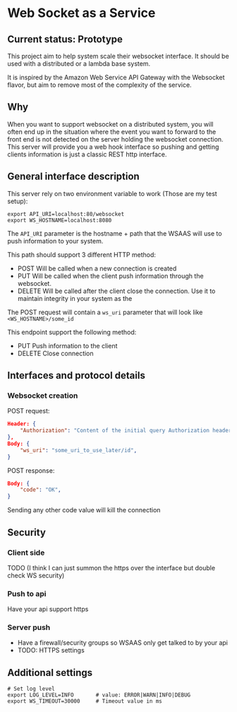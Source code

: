 # Web Socket as a Service

## Current status: Prototype

This project aim to help system scale their websocket interface.
It should be used with a distributed or a lambda base system.

It is inspired by the Amazon Web Service API Gateway with the Websocket flavor,
but aim to remove most of the complexity of the service.

## Why

When you want to support websocket on a distributed system, you will often end up
in the situation where the event you want to forward to the front end is not detected
on the server holding the websocket connection. This server will provide you a web hook
interface so pushing and getting clients information is just a classic REST http interface.

## General interface description

This server rely on two environment variable to work (Those are my test setup):

```
export API_URI=localhost:80/websocket
export WS_HOSTNAME=localhost:8080
```

The `API_URI` parameter is the hostname + path that the WSAAS will use to push information to your system.

This path should support 3 different HTTP method:

- POST
Will be called when a new connection is created
- PUT
Will be called when the client push information through the websocket.
- DELETE
Will be called after the client close the connection. Use it to maintain integrity in your system as the

The POST request will contain a `ws_uri` parameter that will look like `<WS_HOSTNAME>/some_id`

This endpoint support the following method:

- PUT
Push information to the client
- DELETE
Close connection

## Interfaces and protocol details

### Websocket creation

POST request:
```JSON
Header: {
    "Authorization": "Content of the initial query Authorization header",
},
Body: {
    "ws_uri": "some_uri_to_use_later/id",
}
```

POST response:
```JSON
Body: {
    "code": "OK",
}
```
Sending any other code value will kill the connection

## Security

### Client side

TODO (I think I can just summon the https over the interface but double check WS security)

### Push to api

Have your api support https

### Server push

- Have a firewall/security groups so WSAAS only get talked to by your api
- TODO: HTTPS settings

## Additional settings

```
# Set log level
export LOG_LEVEL=INFO       # value: ERROR|WARN|INFO|DEBUG
export WS_TIMEOUT=30000     # Timeout value in ms
```